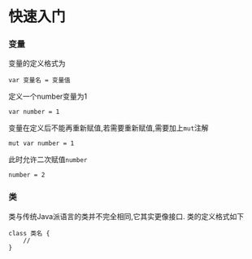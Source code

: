 # 快速入门
### 变量
变量的定义格式为

```var 变量名 = 变量值```

定义一个number变量为1

```var number = 1```

变量在定义后不能再重新赋值,若需要重新赋值,需要加上`mut`注解

```mut var number = 1```

此时允许二次赋值`number`

```number = 2```
### 类
类与传统Java派语言的类并不完全相同,它其实更像接口.
类的定义格式如下
```
class 类名 {
    //
}
```